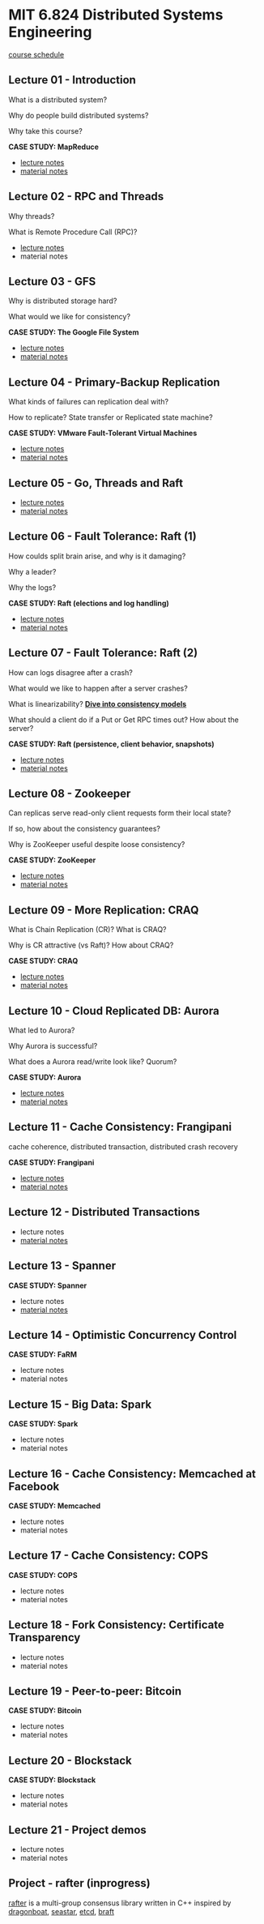 # MIT 6.824 Distributed Systems Engineering

[course schedule](https://pdos.csail.mit.edu/6.824/schedule.html)

## Lecture 01 - Introduction

What is a distributed system?

Why do people build distributed systems?

Why take this course?

**CASE STUDY: MapReduce**

- [lecture notes](01.Introduction.md)
- [material notes](MapReduce.md)

## Lecture 02 - RPC and Threads

Why threads?

What is Remote Procedure Call (RPC)?

- [lecture notes](02.RPC_threads.md)
- material notes

## Lecture 03 - GFS

Why is distributed storage hard?

What would we like for consistency?

**CASE STUDY: The Google File System**

- [lecture notes](03.GFS.md)
- [material notes](GFS.md)

## Lecture 04 - Primary-Backup Replication

What kinds of failures can replication deal with?

How to replicate? State transfer or Replicated state machine?

**CASE STUDY: VMware Fault-Tolerant Virtual Machines**

- [lecture notes](04.Primary_Backup.md)
- [material notes](Fault_Tolerant_VM.md)

## Lecture 05 - Go, Threads and Raft

- [lecture notes](05.Go_threads_Raft.md)
- [material notes](https://github.com/JasonYuchen/notes/tree/master/raft)

## Lecture 06 - Fault Tolerance: Raft (1)

How coulds split brain arise, and why is it damaging?

Why a leader?

Why the logs?

**CASE STUDY: Raft (elections and log handling)**

- [lecture notes](06.Raft_Election_and_Log.md)
- [material notes](https://github.com/JasonYuchen/notes/tree/master/raft)

## Lecture 07 - Fault Tolerance: Raft (2)

How can logs disagree after a crash?

What would we like to happen after a server crashes?

What is linearizability? **[Dive into consistency models](https://github.com/JasonYuchen/notes/tree/master/consistency)**

What should a client do if a Put or Get RPC times out? How about the server?

**CASE STUDY: Raft (persistence, client behavior, snapshots)**

- [lecture notes](07.Raft_Log.md)
- [material notes](https://github.com/JasonYuchen/notes/tree/master/raft)

## Lecture 08 - Zookeeper

Can replicas serve read-only client requests form their local state?

If so, how about the consistency guarantees?

Why is ZooKeeper useful despite loose consistency?

**CASE STUDY: ZooKeeper**

- [lecture notes](08.ZooKeeper.md)
- [material notes](ZooKeeper.md)

## Lecture 09 - More Replication: CRAQ

What is Chain Replication (CR)? What is CRAQ?

Why is CR attractive (vs Raft)? How about CRAQ?

**CASE STUDY: CRAQ**

- [lecture notes](09.CRAQ.md)
- [material notes](CRAQ_Chain_Replication.md)

## Lecture 10 - Cloud Replicated DB: Aurora

What led to Aurora?

Why Aurora is successful?

What does a Aurora read/write look like? Quorum?

**CASE STUDY: Aurora**

- [lecture notes](10.Aurora.md)
- [material notes](Aurora.md)

## Lecture 11 - Cache Consistency: Frangipani

cache coherence, distributed transaction, distributed crash recovery

**CASE STUDY: Frangipani**

- [lecture notes](11.Frangipani.md)
- [material notes](Frangipani.md)

## Lecture 12 - Distributed Transactions

- lecture notes
- [material notes](6.033_Ch9.md)

## Lecture 13 - Spanner

**CASE STUDY: Spanner**

- lecture notes
- [material notes](Spanner.md)

## Lecture 14 - Optimistic Concurrency Control

**CASE STUDY: FaRM**

- lecture notes
- material notes

## Lecture 15 - Big Data: Spark

**CASE STUDY: Spark**

- lecture notes
- material notes

## Lecture 16 - Cache Consistency: Memcached at Facebook

**CASE STUDY: Memcached**

- lecture notes
- material notes

## Lecture 17 - Cache Consistency: COPS

**CASE STUDY: COPS**

- lecture notes
- material notes

## Lecture 18 - Fork Consistency: Certificate Transparency

- lecture notes
- material notes

## Lecture 19 - Peer-to-peer: Bitcoin

**CASE STUDY: Bitcoin**

- lecture notes
- material notes

## Lecture 20 - Blockstack

**CASE STUDY: Blockstack**

- lecture notes
- material notes

## Lecture 21 - Project demos

- lecture notes
- material notes

## Project - rafter (inprogress)

[rafter](https://github.com/jasonyuchen/rafter) is a multi-group consensus library written in C++ inspired by [dragonboat](https://github.com/lni/dragonboat), [seastar](https://github.com/scylladb/seastar), [etcd](https://github.com/etcd-io/etcd), [braft](https://github.com/baidu/braft)
